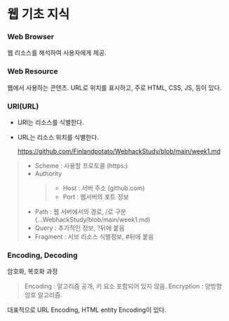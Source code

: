 웹 기초 지식
======

### Web Browser
웹 리소스를 해석하여 사용자에게 제공.

### Web Resource
웹에서 사용하는 콘텐츠. URL로 위치를 표시하고, 주로 HTML, CSS, JS, 등이 있다.

### URI(URL)
- URI는 리소스를 식별한다.
- URL는 리소스 위치를 식별한다.

    https://github.com/Finlandpotato/WebhackStudy/blob/main/week1.md

> - Scheme : 사용할 프로토콜 (https:)
> - Authority
>   > - Host : 서버 주소 (github.com)
>   > - Port : 웹서버의 포트 정보
> - Path : 웹 서버에서의 경로, /로 구분 (...WebhackStudy/blob/main/week1.md)
> - Query : 추가적인 정보, ?뒤에 붙음
> - Fragment : 서브 리소스 식별정보, #뒤에 붙음

### Encoding, Decoding
암호화, 복호화 과정

> Encoding : 알고리즘 공개, 키 요소 포함되어 있지 않음.
> Encryption : 양방향 암호 알고리즘.

대표적으로 URL Encoding, HTML entity Encoding이 있다.
